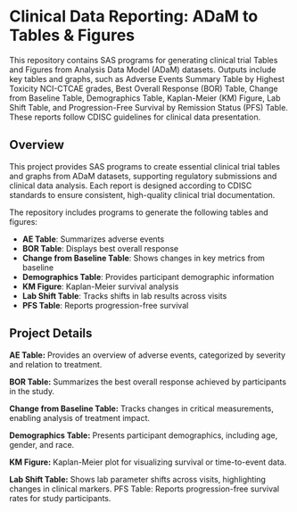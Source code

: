 # Clinical Data Reporting: ADaM to Tables & Figures
This repository contains SAS programs for generating clinical trial Tables and Figures from Analysis Data Model (ADaM) datasets. Outputs include key tables and graphs, such as Adverse Events Summary Table by Highest Toxicity NCI-CTCAE grades, Best Overall Response (BOR) Table, Change from Baseline Table, Demographics Table, Kaplan-Meier (KM) Figure, Lab Shift Table, and Progression-Free Survival by Remission Status (PFS) Table. These reports follow CDISC guidelines for clinical data presentation.


## Overview
This project provides SAS programs to create essential clinical trial tables and graphs from ADaM datasets, supporting regulatory submissions and clinical data analysis. Each report is designed according to CDISC standards to ensure consistent, high-quality clinical trial documentation.

The repository includes programs to generate the following tables and figures:
- **AE Table**: Summarizes adverse events
- **BOR Table**: Displays best overall response
- **Change from Baseline Table**: Shows changes in key metrics from baseline
- **Demographics Table**: Provides participant demographic information
- **KM Figure**: Kaplan-Meier survival analysis
- **Lab Shift Table**: Tracks shifts in lab results across visits
- **PFS Table**: Reports progression-free survival

## Project Details

**AE Table:** Provides an overview of adverse events, categorized by severity and relation to treatment.

**BOR Table:** Summarizes the best overall response achieved by participants in the study.

**Change from Baseline Table:** Tracks changes in critical measurements, enabling analysis of treatment impact.

**Demographics Table:** Presents participant demographics, including age, gender, and race.

**KM Figure:** Kaplan-Meier plot for visualizing survival or time-to-event data.

**Lab Shift Table:** Shows lab parameter shifts across visits, highlighting changes in clinical markers.
PFS Table: Reports progression-free survival rates for study participants.
